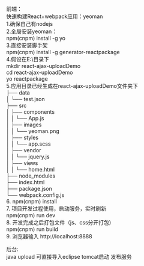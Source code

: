 前端：<br/>
快速构建React+webpack应用：yeoman<br/>
1.确保自己有nodejs <br/>
2.全局安装yeoman：<br/>
  npm(cnpm) install -g yo <br/>
3.直接安装脚手架<br/>
  npm(cnpm) install -g generator-reactpackage <br/>
4.假设在E:\目录下  <br/>
  mkdir react-ajax-uploadDemo  <br/>
  cd react-ajax-uploadDemo  <br/>
  yo reactpackage  <br/>
5.应用目录已经生成在react-ajax-uploadDemo文件夹下  <br/>
	├── data		<br/>
	│ └── test.json		<br/>
	├── src		<br/>
	│ ├── components		<br/>
	│ │ └── App.js		<br/>
	│ ├── images		<br/>
	│ │ └── yeoman.png		<br/>
	│ ├── styles		<br/>
	│ │ └── app.scss		<br/>
	│ ├── vendor		<br/>
	│ │ └── jquery.js		<br/>
	│ ├── views		<br/>
	│ │ └── home.html		<br/>
	├── node_modules		<br/>
	├── index.html		<br/>
	├── package.json		<br/>
	└── webpack.config.js		<br/>
6. npm(cnpm) install <br/>
7. 项目开发过程使用，启动服务，实时刷新 <br/>
   npm(cnpm) run dev  <br/>
8. 开发完成之后打包文件（js、css分开打包） <br/>
   npm(cnpm) run build  <br/>
9. 浏览器输入 http://localhost:8888

后台:		<br/>
java upload 可直接导入eclipse tomcat启动 发布服务 



